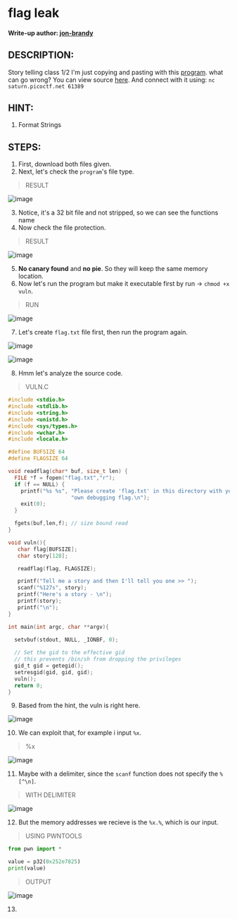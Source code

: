 # flag leak
#### Write-up author: [jon-brandy](https://github.com/jon-brandy)
## DESCRIPTION:
Story telling class 1/2 
I'm just copying and pasting with this [program](https://github.com/jon-brandy/CTF-WRITE-UP/blob/0782a0d972e244a18c82cbc1c62c2d363bef0c61/Asset/flag%20leak/vuln). what can go wrong? You can view source [here](https://github.com/jon-brandy/CTF-WRITE-UP/blob/0782a0d972e244a18c82cbc1c62c2d363bef0c61/Asset/flag%20leak/vuln.c). 
And connect with it using: `nc saturn.picoctf.net 61389`
## HINT:
1. Format Strings
## STEPS:
1. First, download both files given.
2. Next, let's check the `program`'s file type.

> RESULT

![image](https://user-images.githubusercontent.com/70703371/189511862-1198436f-b5f9-4742-ac12-504e6a9905a4.png)

3. Notice, it's a 32 bit file and not stripped, so we can see the functions name
4. Now check the file protection.

> RESULT

![image](https://user-images.githubusercontent.com/70703371/189511913-7206d52a-f6da-4424-afa0-76d84d31a802.png)

5. **No canary found** and **no pie**. So they will keep the same memory location.
6. Now let's run the program but make it executable first by run -> `chmod +x vuln`.

> RUN

![image](https://user-images.githubusercontent.com/70703371/189511953-8c084cba-c734-4129-940c-7e4a117602fa.png)

7. Let's create `flag.txt` file first, then run the program again.

![image](https://user-images.githubusercontent.com/70703371/189511980-4beb33e4-5c09-4b38-81d2-24d07714d14c.png)

![image](https://user-images.githubusercontent.com/70703371/189512037-78b9c5a6-0361-4196-9105-95ee2676d144.png)


8. Hmm let's analyze the source code.

> VULN.C

```c
#include <stdio.h>
#include <stdlib.h>
#include <string.h>
#include <unistd.h>
#include <sys/types.h>
#include <wchar.h>
#include <locale.h>

#define BUFSIZE 64
#define FLAGSIZE 64

void readflag(char* buf, size_t len) {
  FILE *f = fopen("flag.txt","r");
  if (f == NULL) {
    printf("%s %s", "Please create 'flag.txt' in this directory with your",
                    "own debugging flag.\n");
    exit(0);
  }

  fgets(buf,len,f); // size bound read
}

void vuln(){
   char flag[BUFSIZE];
   char story[128];

   readflag(flag, FLAGSIZE);

   printf("Tell me a story and then I'll tell you one >> ");
   scanf("%127s", story);
   printf("Here's a story - \n");
   printf(story);
   printf("\n");
}

int main(int argc, char **argv){

  setvbuf(stdout, NULL, _IONBF, 0);
  
  // Set the gid to the effective gid
  // this prevents /bin/sh from dropping the privileges
  gid_t gid = getegid();
  setresgid(gid, gid, gid);
  vuln();
  return 0;
}
```

9. Based from the hint, the vuln is right here.

![image](https://user-images.githubusercontent.com/70703371/189512352-4d32c0ce-1a45-4283-a707-b42eb5506808.png)

10. We can exploit that, for example i input `%x`.

> %x

![image](https://user-images.githubusercontent.com/70703371/189512371-6a223b61-821e-421e-a488-fbb88c209726.png)

11. Maybe with a delimiter, since the `scanf` function does not specify the `%[^\n]`.

> WITH DELIMITER

![image](https://user-images.githubusercontent.com/70703371/189512570-b094ecb1-f917-4284-843e-e941d52f4928.png)


12. But the memory addresses we recieve is the `%x.%`, which is our input.

> USING PWNTOOLS

```py
from pwn import *

value = p32(0x252e7825)
print(value)
```

> OUTPUT

![image](https://user-images.githubusercontent.com/70703371/189512608-4aad9a0d-a14d-461c-b4b9-a22047626236.png)

13. 
